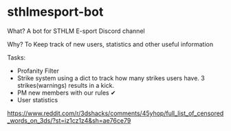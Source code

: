 # sthlmesport-bot

What?
A bot for STHLM E-sport Discord channel

Why?
To Keep track of new users, statistics and other useful information

Tasks:
- Profanity Filter
- Strike system using a dict to track how many strikes users have. 3 strikes(warnings) results in a kick.
- PM new members with our rules ✔
- User statistics

https://www.reddit.com/r/3dshacks/comments/45yhop/full_list_of_censored_words_on_3ds/?st=iz1cz1z4&sh=ae76ce79
